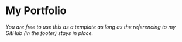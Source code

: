 # My Portfolio
*You are free to use this as a template as long as the referencing to my GitHub (in the footer) stays in place.*
